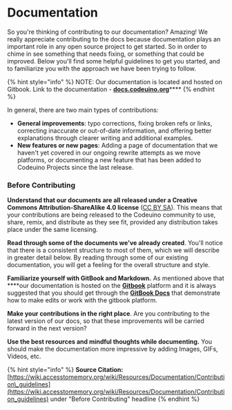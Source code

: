 # Documentation

So you're thinking of contributing to our documentation? Amazing! We really appreciate contributing to the docs because documentation plays an important role in any open source project to get started. So in order to chime in see something that needs fixing, or something that could be improved. Below you'll find some helpful guidelines to get you started, and to familiarize you with the approach we have been trying to follow.

{% hint style="info" %}
NOTE: Our documentation is located and hosted on Gitbook. Link to the documentation - [**docs.codeuino.org**](https://docs.codeuino.og)\*\*\*\*
{% endhint %}

In general, there are two main types of contributions:

* **General improvements**: typo corrections, fixing broken refs or links, correcting inaccurate or out-of-date information, and offering better explanations through clearer writing and additional examples.
* **New features or new pages**: Adding a page of documentation that we haven't yet covered in our ongoing rewrite attempts as we move platforms, or documenting a new feature that has been added to Codeuino Projects since the last release.

### Before Contributing

**Understand that our documents are all released under a Creative Commons Attribution-ShareAlike 4.0 license** \([CC BY SA](http://creativecommons.org/licenses/by-sa/4.0/)\). This means that your contributions are being released to the Codeuino community to use, share, remix, and distribute as they see fit, provided any distribution takes place under the same licensing.

**Read through some of the documents we've already created**. You'll notice that there is a consistent structure to most of them, which we will describe in greater detail below. By reading through some of our existing documentation, you will get a feeling for the overall structure and style.

**Familiarize yourself with GitBook and Markdown.** As mentioned above that ****our documentation is hosted on the [**Gitbook**](https://www.gitbook.com/) platform and it is always suggested that you should get through the [**GitBook Docs**](https://docs.gitbook.com/) that demonstrate how to make edits or work with the gitbook platform.

**Make your contributions in the right place**. Are you contributing to the latest version of our docs, so that these improvements will be carried forward in the next version?

**Use the best resources and mindful thoughts while documenting.** You should make the documentation more impressive by adding Images, GIFs, Videos, etc.

{% hint style="info" %}
**Source Citation:** [https://wiki.accesstomemory.org/wiki/Resources/Documentation/Contribution\_guidelines](https://wiki.accesstomemory.org/wiki/Resources/Documentation/Contribution_guidelines) under "Before Contributing" headline
{% endhint %}

